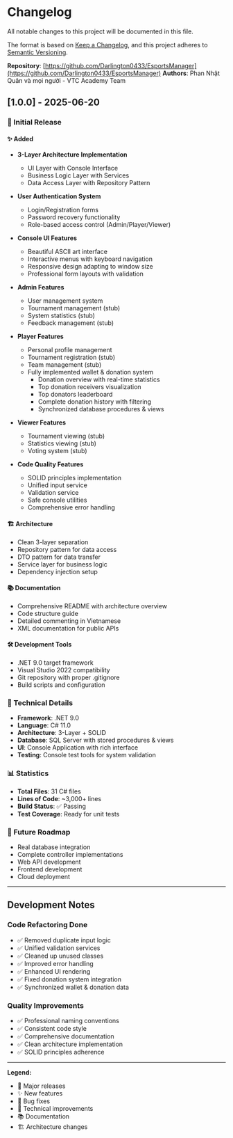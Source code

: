 # Changelog

All notable changes to this project will be documented in this file.

The format is based on [Keep a Changelog](https://keepachangelog.com/en/1.0.0/),
and this project adheres to [Semantic Versioning](https://semver.org/spec/v2.0.0.html).

**Repository**: [https://github.com/Darlington0433/EsportsManager](https://github.com/Darlington0433/EsportsManager)
**Authors**: Phan Nhật Quân và mọi người - VTC Academy Team

## [1.0.0] - 2025-06-20

### 🎉 Initial Release

#### ✨ Added

- **3-Layer Architecture Implementation**

  - UI Layer with Console Interface
  - Business Logic Layer with Services
  - Data Access Layer with Repository Pattern

- **User Authentication System**

  - Login/Registration forms
  - Password recovery functionality
  - Role-based access control (Admin/Player/Viewer)

- **Console UI Features**

  - Beautiful ASCII art interface
  - Interactive menus with keyboard navigation
  - Responsive design adapting to window size
  - Professional form layouts with validation

- **Admin Features**

  - User management system
  - Tournament management (stub)
  - System statistics (stub)
  - Feedback management (stub)

- **Player Features**

  - Personal profile management
  - Tournament registration (stub)
  - Team management (stub)
  - Fully implemented wallet & donation system
    - Donation overview with real-time statistics
    - Top donation receivers visualization
    - Top donators leaderboard
    - Complete donation history with filtering
    - Synchronized database procedures & views

- **Viewer Features**

  - Tournament viewing (stub)
  - Statistics viewing (stub)
  - Voting system (stub)

- **Code Quality Features**
  - SOLID principles implementation
  - Unified input service
  - Validation service
  - Safe console utilities
  - Comprehensive error handling

#### 🏗️ Architecture

- Clean 3-layer separation
- Repository pattern for data access
- DTO pattern for data transfer
- Service layer for business logic
- Dependency injection setup

#### 📚 Documentation

- Comprehensive README with architecture overview
- Code structure guide
- Detailed commenting in Vietnamese
- XML documentation for public APIs

#### 🛠️ Development Tools

- .NET 9.0 target framework
- Visual Studio 2022 compatibility
- Git repository with proper .gitignore
- Build scripts and configuration

### 🔧 Technical Details

- **Framework**: .NET 9.0
- **Language**: C# 11.0
- **Architecture**: 3-Layer + SOLID
- **Database**: SQL Server with stored procedures & views
- **UI**: Console Application with rich interface
- **Testing**: Console test tools for system validation

### 📊 Statistics

- **Total Files**: 31 C# files
- **Lines of Code**: ~3,000+ lines
- **Build Status**: ✅ Passing
- **Test Coverage**: Ready for unit tests

### 🎯 Future Roadmap

- Real database integration
- Complete controller implementations
- Web API development
- Frontend development
- Cloud deployment

---

## Development Notes

### Code Refactoring Done

- ✅ Removed duplicate input logic
- ✅ Unified validation services
- ✅ Cleaned up unused classes
- ✅ Improved error handling
- ✅ Enhanced UI rendering
- ✅ Fixed donation system integration
- ✅ Synchronized wallet & donation data

### Quality Improvements

- ✅ Professional naming conventions
- ✅ Consistent code style
- ✅ Comprehensive documentation
- ✅ Clean architecture implementation
- ✅ SOLID principles adherence

---

**Legend:**

- 🎉 Major releases
- ✨ New features
- 🐛 Bug fixes
- 🔧 Technical improvements
- 📚 Documentation
- 🏗️ Architecture changes
